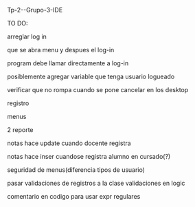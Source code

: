 Tp-2--Grupo-3-IDE

TO DO:

arreglar log in

que se abra menu y despues el log-in

program debe llamar directamente a log-in

posiblemente agregar variable que tenga usuario logueado

verificar que no rompa cuando se pone cancelar en los desktop

registro

menus

2 reporte

notas hace update cuando docente registra

notas hace inser cuandose registra alumno en cursado(?)

seguridad de menus(diferencia tipos de usuario)

pasar validaciones de registros a la clase validaciones en logic

comentario en codigo para usar expr regulares

